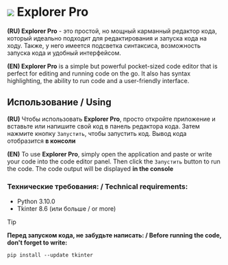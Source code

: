 # ![ ](/../main/Explorer-Pro.png) Explorer Pro
**(RU) Explorer Pro** - это простой, но мощный карманный редактор кода, который идеально подходит для редактирования и запуска кода на ходу. Также, у него имеется подсветка синтаксиса, возможность запуска кода и удобный интерфейсом.

**(EN) Explorer Pro** is a simple but powerful pocket-sized code editor that is perfect for editing and running code on the go. It also has syntax highlighting, the ability to run code and a user-friendly interface.
## Использование / Using
**(RU)** Чтобы использовать **Explorer Pro**, просто откройте приложение и вставьте или напишите свой код в панель редактора кода. Затем нажмите кнопку `Запустить`, чтобы запустить код. Вывод кода отобразится **в консоли**

**(EN)** To use **Explorer Pro**, simply open the application and paste or write your code into the code editor panel. Then click the `Запустить` button to run the code. The code output will be displayed **in the console**
### Технические требования: / Technical requirements:
- Python 3.10.0
- Tkinter 8.6 (или больше / or more)
> [!TIP]
> **Перед запуском кода, не забудьте написать: / Before running the code, don't forget to write:**
> ```
> pip install --update tkinter
> ```
